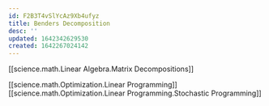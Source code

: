 ```yaml
---
id: F2B3T4vSlYcAz9Xb4ufyz
title: Benders Decomposition
desc: ''
updated: 1642342629530
created: 1642267024142
---
```


[[science.math.Linear Algebra.Matrix Decompositions]]

[[science.math.Optimization.Linear Programming]]
[[science.math.Optimization.Linear Programming.Stochastic Programming]]
